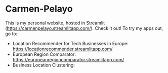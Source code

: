 # Carmen-Pelayo
This is my personal website, hosted in Streamlit (https://carmenpelayo.streamlitapp.com/). Check it out!
To try my apps out, go to:
- Location Recommender for Tech Businesses in Europe: https://locationrecommender.streamlitapp.com/
- European Region Comparator: https://europeanregioncomparator.streamlitapp.com/
- Business Location Clustering: 
